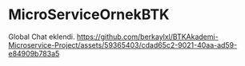 # MicroServiceOrnekBTK




Global Chat eklendi.
https://github.com/berkaylxl/BTKAkademi-Microservice-Project/assets/59365403/cdad65c2-9021-40aa-ad59-e84909b783a5

